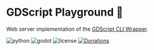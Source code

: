 # GDScript Playground 🤖

Web server implementation of the [GDScript CLI Wrapper](https://github.com/williamd1k0/gdscript-cli).

![python](https://img.shields.io/badge/python-3.5%2B-blue.svg?style=flat-square)
![godot](https://img.shields.io/badge/Godot-3.0%2B-blue.svg?style=flat-square)
![license](https://img.shields.io/badge/License-Do--License-lightgray.svg?style=flat-square)
[![Donations](https://img.shields.io/badge/Donations-USD%2FBRL%2FBTC%2FBCH-%238571aa?style=flat-square)](https://tumeo.space/donations/)